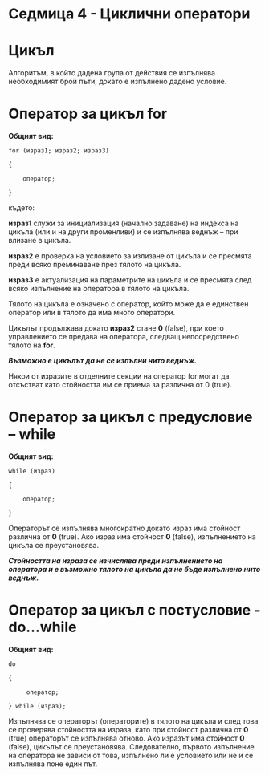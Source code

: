 # Седмица 4 - Циклични оператори

Цикъл
=

Алгоритъм, в който дадена група от действия се изпълнява необходимият брой пъти, докато е изпълнено дадено условие.

Оператор за цикъл for
=

**Общият вид:**

	for (израз1; израз2; израз3) 
  
	{
  
		оператор;
    
	}
  
където: 

**израз1** служи за инициализация (начално задаване) на индекса на цикъла (или и на други променливи) и се изпълнява веднъж – при влизане в цикъла.

**израз2** е проверка на условието за излизане от цикъла и се пресмята преди всяко преминаване през тялото на цикъла.

**израз3** е актуализация на параметрите на цикъла и се пресмята след всяко изпълнение на оператора в тялото на цикъла.

Тялото на цикъла е означено с оператор, който може да е единствен оператор или в тялото да има много оператори.

Цикълът продължава докато **израз2** стане **0** (false), при което управлението се предава на оператора, следващ непосредствено тялото на **for**.

***Възможно е цикълът да не се изпълни нито веднъж.***

Някои от изразите в отделните секции на оператор for могат да отсъстват като стойността им се приема за различна от 0 (true).


Оператор за цикъл с предусловие – while
=

**Общият вид:**

	while (израз)
  
	{
  
		оператор;
    
	}
  
Операторът се изпълнява многократно докато израз има стойност различна от **0** (true). Ако израз има стойност **0** (false), изпълнението на цикъла се преустановява.

***Стойността на израза се изчислява преди изпълнението на оператора и е възможно тялото на цикъла да не бъде изпълнено нито веднъж.***


Оператор за цикъл с постусловие - do…while
=

**Общият вид:**

	do	
  
  	{
  
		 оператор;
     
	} while (израз);
  
Изпълнява се операторът (операторите) в тялото на цикъла и след това се проверява стойността на израза, като при стойност различна от **0** (true) операторът се изпълнява отново. 
Ако изразът има стойност **0** (false), цикълът се преустановява. Следователно, първото изпълнение на оператора не зависи от това, изпълнено ли е условието или не и се изпълнява поне един път.

